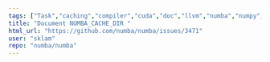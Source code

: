 ```yaml
---
tags: ["Task","caching","compiler","cuda","doc","llvm","numba","numpy","parallel","python"]
title: "Document NUMBA_CACHE_DIR "
html_url: "https://github.com/numba/numba/issues/3471"
user: "sklam"
repo: "numba/numba"
---
```


